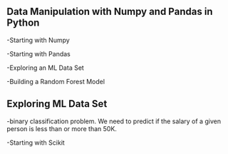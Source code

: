 
<h2>Data Manipulation with Numpy and Pandas in Python</h2>

-Starting with Numpy

-Starting with Pandas

-Exploring an ML Data Set

-Building a Random Forest Model

<h2>Exploring ML Data Set</h2>
-binary classification problem. We need to predict if the salary of a given person is less than or more than 50K.

-Starting with Scikit

